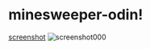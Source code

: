# minesweeper-odin!
[screenshot](https://user-images.githubusercontent.com/66768086/227817166-79806231-8354-495c-a0b1-99415c02d23f.png)
![screenshot000](https://user-images.githubusercontent.com/66768086/227817171-f3217aef-8344-4f92-8127-3e3d9478ab40.png)
